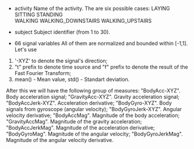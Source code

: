 - activity
Name of the activity. The are six possible cases:
LAYING             SITTING            STANDING          
WALKING            WALKING_DOWNSTAIRS WALKING_UPSTAIRS

- subject
Subject identifier (from 1 to 30).

- 66 signal variables
All of them are normalized and bounded within [-1,1].
Let's use 
1) '-XYZ' to denote the signal's direction;
2) "t" prefix to denote time source and "f" prefix to denote the result of the Fast Fourier Transform;
3) mean() - Mean value, std() - Standart deviation.

After this we will have the following group of measures:
"BodyAcc-XYZ". Body acceleration signal; 
"GravityAcc-XYZ". Gravity acceleration signal;
"BodyAccJerk-XYZ". Acceleration derivative;
"BodyGyro-XYZ". Body signals from gyroscope (angular velocity);
"BodyGyroJerk-XYZ". Angular velocity derivative;
"BodyAccMag". Magnitude of the body acceleration;
"GravityAccMag". Magnitude of the gravity acceleration;
"BodyAccJerkMag". Magnitude of the acceleration derivative;
"BodyGyroMag". Magnitude of the angular velocity;
"BodyGyroJerkMag". Magnitude of the angular velocity derivative.
